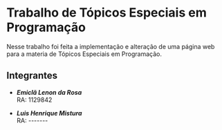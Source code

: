 # Trabalho de Tópicos Especiais em Programação
Nesse trabalho foi feita a implementação e alteração de uma página web para a materia de Tópicos Especiais em Programação.
## Integrantes
- ***Emiclã Lenon da Rosa***  
RA: 1129842
  
- ***Luis Henrique Mistura***  
RA: -------
